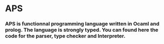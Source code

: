 # APS
### APS is functionnal programming language written in Ocaml and prolog. The language is strongly typed. You can found here the code for the parser, type checker and Interpreter.

